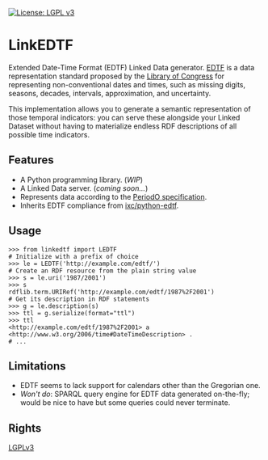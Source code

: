 [![License: LGPL v3](https://img.shields.io/badge/License-LGPL_v3-blue.svg)](https://www.gnu.org/licenses/lgpl-3.0)

# LinkEDTF

Extended Date-Time Format (EDTF) Linked Data generator.
[EDTF](https://www.loc.gov/standards/datetime/) is a data representation standard proposed by the [Library of Congress](https://www.loc.gov/) for representing non-conventional dates and times, such as missing digits, seasons, decades, intervals, approximation, and uncertainty.

This implementation allows you to generate a semantic representation of those temporal indicators: you can serve these alongside your Linked Dataset without having to materialize endless RDF descriptions of all possible time indicators.

## Features
- A Python programming library. (_WIP_)
- A Linked Data server. (_coming soon..._)
- Represents data according to the [PeriodO specification](https://periodo.github.io/edtf-ontology/).
- Inherits EDTF compliance from [ixc/python-edtf](https://github.com/ixc/python-edtf).

## Usage

```pycon
>>> from linkedtf import LEDTF
# Initialize with a prefix of choice
>>> le = LEDTF('http://example.com/edtf/')
# Create an RDF resource from the plain string value
>>> s = le.uri('1987/2001')
>>> s
rdflib.term.URIRef('http://example.com/edtf/1987%2F2001')
# Get its description in RDF statements
>>> g = le.description(s)
>>> ttl = g.serialize(format="ttl")
>>> ttl
<http://example.com/edtf/1987%2F2001> a <http://www.w3.org/2006/time#DateTimeDescription> .
# ...
```

## Limitations
- EDTF seems to lack support for calendars other than the Gregorian one.
- _Won't do_: SPARQL query engine for EDTF data generated on-the-fly; would be nice to have but some queries could never terminate.

## Rights
[LGPLv3](https://www.gnu.org/licenses/lgpl-3.0.en.html)